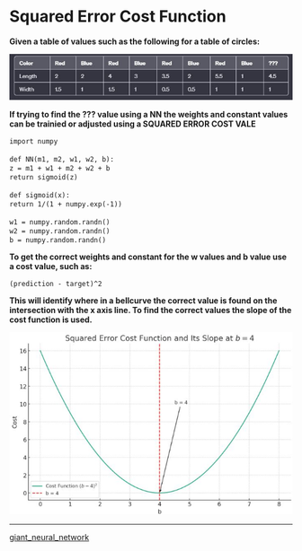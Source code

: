 # Squared Error Cost Function

**Given a table of values such as the following for a table of circles:**

![Table Image](./table.JPG)

**If trying to find the ??? value using a NN the weights and constant values can be trainied or adjusted using a SQUARED ERROR COST VALE**

    import numpy

    def NN(m1, m2, w1, w2, b):
    z = m1 + w1 + m2 + w2 + b
    return sigmoid(z)

    def sigmoid(x):
    return 1/(1 + numpy.exp(-1))

    w1 = numpy.random.randn()
    w2 = numpy.random.randn()
    b = numpy.random.randn()

**To get the correct weights and constant for the w values and b value use a cost value, such as:**

    (prediction - target)^2

**This will identify where in a bellcurve the correct value is found on the intersection with the x axis line. To find the correct values the slope of the cost function is used.**

![Squared Error Cost Image](./squared_error.JPG)

---

[giant_neural_network](https://www.youtube.com/watch?v=c6NBkkKNZXw&list=PLxt59R_fWVzT9bDxA76AHm3ig0Gg9S3So&index=5)
